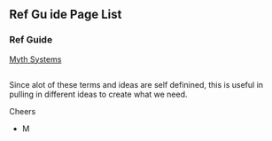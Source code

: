 ## Ref Gu  ide Page List

### Ref Guide 

[Myth Systems](https://github.com/mycroftwilde/devil-steps-in-a-myth-system/tree/master/ref_guide/mythsystems)

##

Since alot of these terms and ideas are self definined, this is useful in pulling in different ideas to create what we need. 

Cheers

- M
